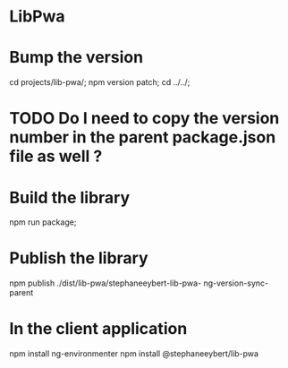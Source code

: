 # LibPwa

# Bump the version
cd projects/lib-pwa/;
npm version patch;
cd ../../;
# TODO Do I need to copy the version number in the parent package.json file as well ?

# Build the library
npm run package;

# Publish the library
npm publish ./dist/lib-pwa/stephaneeybert-lib-pwa-
ng-version-sync-parent

# In the client application
npm install ng-environmenter
npm install @stephaneeybert/lib-pwa
